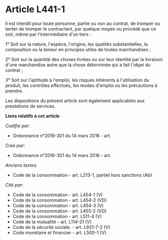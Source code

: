 # Article L441-1

Il est interdit pour toute personne, partie ou non au contrat, de tromper ou tenter de tromper le contractant, par quelque
moyen ou procédé que ce soit, même par l'intermédiaire d'un tiers :

1° Soit sur la nature, l'espèce, l'origine, les qualités substantielles, la composition ou la teneur en principes utiles de
toutes marchandises ;

2° Soit sur la quantité des choses livrées ou sur leur identité par la livraison d'une marchandise autre que la chose
déterminée qui a fait l'objet du contrat ;

3° Soit sur l'aptitude à l'emploi, les risques inhérents à l'utilisation du produit, les contrôles effectués, les modes
d'emploi ou les précautions à prendre.

Les dispositions du présent article sont également applicables aux prestations de services.

**Liens relatifs à cet article**

_Codifié par_:

  - Ordonnance n°2016-301 du 14 mars 2016 - art.

_Créé par_:

  - Ordonnance n°2016-301 du 14 mars 2016 - art.

_Anciens textes_:

  - Code de la consommation - art. L213-1, partiel hors sanctions (Ab)

_Cité par_:

  - Code de la consommation - art. L454-1 (V)
  - Code de la consommation - art. L454-2 (VD)
  - Code de la consommation - art. L454-3 (V)
  - Code de la consommation - art. L455-2 (VD)
  - Code de la consommation - art. L511-4 (V)
  - Code de la mutualité - art. L114-21 (V)
  - Code de la sécurité sociale. - art. L931-7-2 (V)
  - Code monétaire et financier - art. L500-1 (V)
